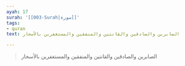 ```yaml
---
ayah: 17
surah: '[[003-Surah|سورة]]'
tags:
- quran
text: الصابرين والصادقين والقانتين والمنفقين والمستغفرين بالأسحار

---
```

> الصابرين والصادقين والقانتين والمنفقين والمستغفرين بالأسحار
